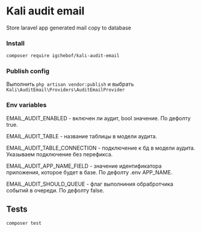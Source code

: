 # Kali audit email

Store laravel app generated mail copy to database

### Install
```sh
composer require igchebof/kali-audit-email
```

### Publish config

Выполнить ```php artisan vendor:publish``` и выбрать ```Kali\AuditEmail\Providers\AuditEmailProvider```

### Env variables
EMAIL_AUDIT_ENABLED - включен ли аудит, bool значение. По дефолту true.

EMAIL_AUDIT_TABLE - название таблицы в модели аудита.

EMAIL_AUDIT_TABLE_CONNECTION - подключение к бд в модели аудита. Указываем подключение без перефикса.

EMAIL_AUDIT_APP_NAME_FIELD - значение идентификатора приложения, которое будет в базе. По дефолту .env APP_NAME.

EMAIL_AUDIT_SHOULD_QUEUE - флаг выполниния обрабротчика событий в очереди. По дефолту false.

## Tests
```sh
composer test
```